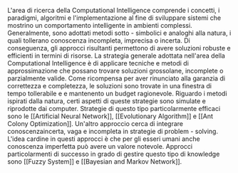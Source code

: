 L'area di ricerca della Computational Intelligence comprende i concetti, i paradigmi, algoritmi e l'implementazione al fine di sviluppare sistemi che mostrino un comportamento intelligente in ambienti complessi. 
Generalmente, sono adottati metodi sotto - simbolici e analoghi alla natura, i quali tollerano conoscenza incompleta, imprecisa o incerta.
Di conseguenza, gli approcci risultanti permettono di avere soluzioni robuste e efficienti in termini di risorse.
La strategia generale adottata nell'area della Computational Intelligence è di applicare tecniche e metodi di approssimazione che possano trovare soluzioni grossolane, incomplete o parzialmente valide. Come ricompensa per aver rinunciato alla garanzia di correttezza e completezza, le soluzioni sono trovate in una finestra di tempo tollerabile e e mantenento un budget ragionevole.
Riguardo i metodi ispirati dalla natura, certi aspetti di queste strategie sono simulate e riprodotte dai computer. Strategie di questo tipo particolarmente efficaci sono le [[Artificial Neural Network]], [[Evolutionary Algorithm]] e [[Ant Colony Optimization]].
Un'altro approccio cerca di integrare conoscenzaincerta, vaga e incompleta in strategie di problem - solving. L'idea cardine in questi approcci è che per gli esseri umani anche conoscenza imperfetta può avere un valore notevole. Approcci particolarmenti di successo in grado di gestire questo tipo di knowledge sono [[Fuzzy System]] e [[Bayesian and Markov Network]].